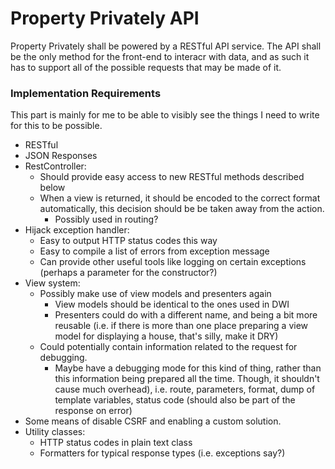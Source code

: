 
# Property Privately API

Property Privately shall be powered by a RESTful API service. The API shall be the only method for the front-end to interacr with data, and as such it has to support all of the possible requests that may be made of it. 

### Implementation Requirements

This part is mainly for me to be able to visibly see the things I need to write for this to be possible.

* RESTful
* JSON Responses
* RestController:
    - Should provide easy access to new RESTful methods described below
    - When a view is returned, it should be encoded to the correct format automatically, this decision should be be taken away from the action. 
        + Possibly used in routing?
* Hijack exception handler:
    - Easy to output HTTP status codes this way
    - Easy to compile a list of errors from exception message
    - Can provide other useful tools like logging on certain exceptions (perhaps a parameter for the constructor?)
* View system:
    - Possibly make use of view models and presenters again
        + View models should be identical to the ones used in DWI
        + Presenters could do with a different name, and being a bit more reusable (i.e. if there is more than one place preparing a view model for displaying a house, that's silly, make it DRY)
    - Could potentially contain information related to the request for debugging. 
        + Maybe have a debugging mode for this kind of thing, rather than this information being prepared all the time. Though, it shouldn't cause much overhead), i.e. route, parameters, format, dump of template variables, status code (should also be part of the response on error)
* Some means of disable CSRF and enabling a custom solution.
* Utility classes:
    - HTTP status codes in plain text class
    - Formatters for typical response types (i.e. exceptions say?)
